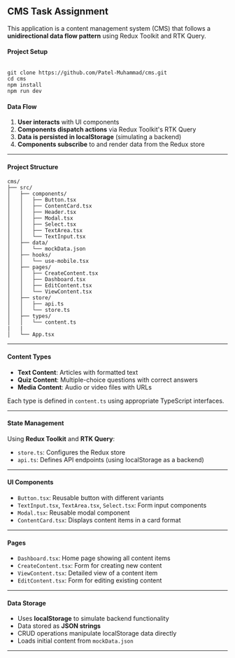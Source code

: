 ## CMS Task Assignment

This application is a content management system (CMS) that follows a **unidirectional data flow pattern** using Redux Toolkit and RTK Query.

#### Project Setup

```

git clone https://github.com/Patel-Muhammad/cms.git
cd cms
npm install
npm run dev

```

#### Data Flow

1. **User interacts** with UI components  
2. **Components dispatch actions** via Redux Toolkit's RTK Query  
3. **Data is persisted in localStorage** (simulating a backend)  
4. **Components subscribe** to and render data from the Redux store  

---

#### Project Structure


```
cms/
├── src/
│   ├── components/
│   │   ├── Button.tsx
│   │   ├── ContentCard.tsx
│   │   ├── Header.tsx
│   │   ├── Modal.tsx
│   │   ├── Select.tsx
│   │   ├── TextArea.tsx
│   │   └── TextInput.tsx
│   ├── data/
│   │   └── mockData.json
│   ├── hooks/
│   │   └── use-mobile.tsx
│   ├── pages/
│   │   ├── CreateContent.tsx
│   │   ├── Dashboard.tsx
│   │   ├── EditContent.tsx
│   │   └── ViewContent.tsx
│   ├── store/
│   │   ├── api.ts
│   │   └── store.ts
│   ├── types/
│   │   └── content.ts
|   |
│   └── App.tsx

```


---

#### Content Types

- **Text Content**: Articles with formatted text
- **Quiz Content**: Multiple-choice questions with correct answers
- **Media Content**: Audio or video files with URLs

Each type is defined in `content.ts` using appropriate TypeScript interfaces.

---

#### State Management

Using **Redux Toolkit** and **RTK Query**:

- `store.ts`: Configures the Redux store
- `api.ts`: Defines API endpoints (using localStorage as a backend)

---

#### UI Components

- `Button.tsx`: Reusable button with different variants
- `TextInput.tsx`, `TextArea.tsx`, `Select.tsx`: Form input components
- `Modal.tsx`: Reusable modal component
- `ContentCard.tsx`: Displays content items in a card format

---

#### Pages

- `Dashboard.tsx`: Home page showing all content items
- `CreateContent.tsx`: Form for creating new content
- `ViewContent.tsx`: Detailed view of a content item
- `EditContent.tsx`: Form for editing existing content

---

#### Data Storage

- Uses **localStorage** to simulate backend functionality
- Data stored as **JSON strings**
- CRUD operations manipulate localStorage data directly
- Loads initial content from `mockData.json`

---
